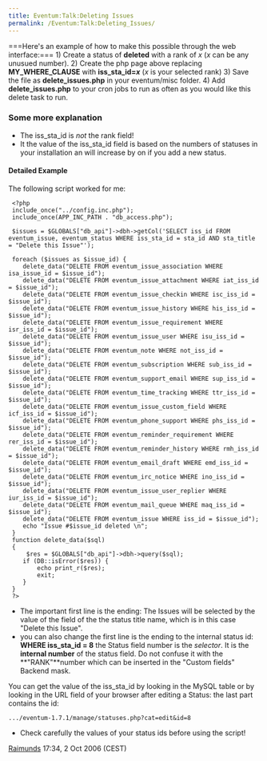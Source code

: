 ```yaml
---
title: Eventum:Talk:Deleting Issues
permalink: /Eventum:Talk:Deleting_Issues/
---
```


===Here's an example of how to make this possible through the web interface:=== 1) Create a status of **deleted** with a rank of *x* (*x* can be any unusued number).
2) Create the php page above replacing **MY_WHERE_CLAUSE** with **iss_sta_id=*x*** (*x* is your selected rank)
3) Save the file as **delete_issues.php** in your eventum/misc folder.
4) Add **delete_issues.php** to your cron jobs to run as often as you would like this delete task to run.

### Some more explanation

-   The iss_sta_id is *not* the rank field!
-   It the value of the iss_sta_id field is based on the numbers of statuses in your installation an will increase by on if you add a new status.

#### Detailed Example

The following script worked for me:


     <?php
     include_once("../config.inc.php");
     include_once(APP_INC_PATH . "db_access.php");

     $issues = $GLOBALS["db_api"]->dbh->getCol('SELECT iss_id FROM eventum_issue, eventum_status WHERE iss_sta_id = sta_id AND sta_title = "Delete this Issue"');

     foreach ($issues as $issue_id) {
        delete_data("DELETE FROM eventum_issue_association WHERE isa_issue_id = $issue_id");
        delete_data("DELETE FROM eventum_issue_attachment WHERE iat_iss_id = $issue_id");
        delete_data("DELETE FROM eventum_issue_checkin WHERE isc_iss_id = $issue_id");
        delete_data("DELETE FROM eventum_issue_history WHERE his_iss_id = $issue_id");
        delete_data("DELETE FROM eventum_issue_requirement WHERE isr_iss_id = $issue_id");
        delete_data("DELETE FROM eventum_issue_user WHERE isu_iss_id = $issue_id");
        delete_data("DELETE FROM eventum_note WHERE not_iss_id = $issue_id");
        delete_data("DELETE FROM eventum_subscription WHERE sub_iss_id = $issue_id");
        delete_data("DELETE FROM eventum_support_email WHERE sup_iss_id = $issue_id");
        delete_data("DELETE FROM eventum_time_tracking WHERE ttr_iss_id = $issue_id");
        delete_data("DELETE FROM eventum_issue_custom_field WHERE icf_iss_id = $issue_id");
        delete_data("DELETE FROM eventum_phone_support WHERE phs_iss_id = $issue_id");
        delete_data("DELETE FROM eventum_reminder_requirement WHERE rer_iss_id = $issue_id");
        delete_data("DELETE FROM eventum_reminder_history WHERE rmh_iss_id = $issue_id");
        delete_data("DELETE FROM eventum_email_draft WHERE emd_iss_id = $issue_id");
        delete_data("DELETE FROM eventum_irc_notice WHERE ino_iss_id = $issue_id");
        delete_data("DELETE FROM eventum_issue_user_replier WHERE iur_iss_id = $issue_id");
        delete_data("DELETE FROM eventum_mail_queue WHERE maq_iss_id = $issue_id");
        delete_data("DELETE FROM eventum_issue WHERE iss_id = $issue_id");
        echo "Issue #$issue_id deleted \n";
     }
     function delete_data($sql)
     {
         $res = $GLOBALS["db_api"]->dbh->query($sql);
        if (DB::isError($res)) {
            echo print_r($res);
            exit;
        }
     }
     ?>

-   The important first line is the ending: The Issues will be selected by the value of the field of the the status title name, which is in this case "Delete this Issue".
-   you can also change the first line is the ending to the internal status id: **WHERE iss_sta_id = 8** the Status field number is the *selector*. It is the **internal number** of the status field. Do not confuse it with the **"RANK"**number which can be inserted in the "Custom fields" Backend mask.

You can get the value of the iss_sta_id by looking in the MySQL table or by looking in the URL field of your browser after editing a Status: the last part contains the id:

`.../eventum-1.7.1/manage/statuses.php?cat=edit&id=8 `

-   Check carefully the values of your status ids before using the script!

[Raimunds](/User:Raimunds "wikilink") 17:34, 2 Oct 2006 (CEST)